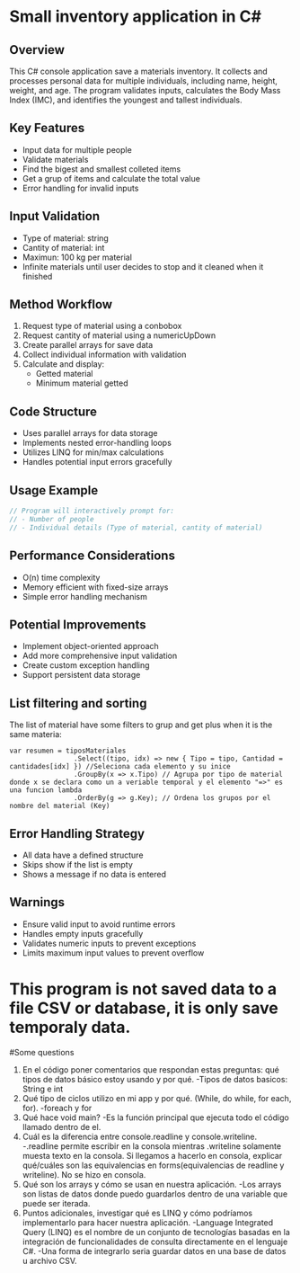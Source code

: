 # Small inventory application in C#

## Overview
This C# console application save a materials inventory. It collects and processes personal data for multiple individuals, including name, height, weight, and age. The program validates inputs, calculates the Body Mass Index (IMC), and identifies the youngest and tallest individuals.

## Key Features
- Input data for multiple people
- Validate materials
- Find the bigest and smallest colleted items
- Get a grup of items and calculate the total value
- Error handling for invalid inputs

## Input Validation
- Type of material: string
- Cantity of material: int
- Maximun: 100 kg per material
- Infinite materials until user decides to stop and it cleaned when it finished

## Method Workflow
1. Request type of material using a conbobox
2. Request cantity of material using a numericUpDown
3. Create parallel arrays for save data
4. Collect individual information with validation
5. Calculate and display:
   - Getted material
   - Minimum material getted

## Code Structure
- Uses parallel arrays for data storage
- Implements nested error-handling loops
- Utilizes LINQ for min/max calculations
- Handles potential input errors gracefully

## Usage Example
```csharp
// Program will interactively prompt for:
// - Number of people
// - Individual details (Type of material, cantity of material)
```

## Performance Considerations
- O(n) time complexity
- Memory efficient with fixed-size arrays
- Simple error handling mechanism

## Potential Improvements
- Implement object-oriented approach
- Add more comprehensive input validation
- Create custom exception handling
- Support persistent data storage

## List filtering and sorting
The list of material have some filters to grup and get plus when it is the same materia:
```
var resumen = tiposMateriales
                .Select((tipo, idx) => new { Tipo = tipo, Cantidad = cantidades[idx] }) //Seleciona cada elemento y su inice
                .GroupBy(x => x.Tipo) // Agrupa por tipo de material donde x se declara como un a veriable temporal y el elemento "=>" es una funcion lambda
                .OrderBy(g => g.Key); // Ordena los grupos por el nombre del material (Key)
```

## Error Handling Strategy
- All data have a defined structure
- Skips show if the list is empty
- Shows a message if no data is entered

## Warnings
- Ensure valid input to avoid runtime errors
- Handles empty inputs gracefully
- Validates numeric inputs to prevent exceptions
- Limits maximum input values to prevent overflow
# This program is not saved data to a file CSV or database, it is only save temporaly data.

#Some questions
1. En el código poner comentarios que respondan estas preguntas: qué tipos de datos básico estoy usando y por qué.
   -Tipos de datos basicos: String e int 
3. Qué tipo de ciclos utilizo en mi app y por qué. (While, do while, for each, for).
   -foreach y for 
5. Qué hace void main?
   -Es la función principal que ejecuta todo el código llamado dentro de el.
7. Cuál es la diferencia entre console.readline y console.writeline.
   -.readline permite escribir en la consola mientras .writeline solamente muesta texto en la consola.
Si llegamos a hacerlo en consola, explicar qué/cuáles son las equivalencias en forms(equivalencias de readline y writeline).
   No se hizo en consola.
9. Qué son los arrays y cómo se usan en nuestra aplicación.
    -Los arrays son listas de datos donde puedo guardarlos dentro de una variable que puede ser iterada.
11. Puntos adicionales, investigar qué es LINQ y cómo podríamos implementarlo para hacer nuestra aplicación.
    -Language Integrated Query (LINQ) es el nombre de un conjunto de tecnologías basadas en la integración de funcionalidades de consulta directamente en el lenguaje C#.
    -Una forma de integrarlo seria guardar datos en una base de datos u archivo CSV.
